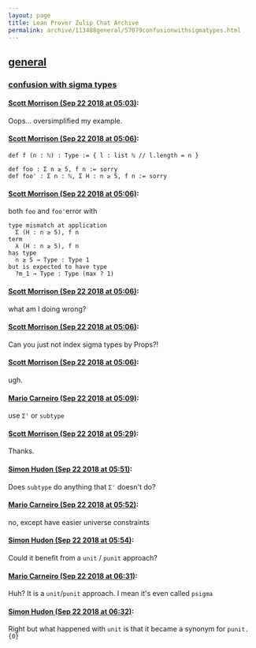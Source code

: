 ```yaml
---
layout: page
title: Lean Prover Zulip Chat Archive 
permalink: archive/113488general/57079confusionwithsigmatypes.html
---
```


## [general](index.html)
### [confusion with sigma types](57079confusionwithsigmatypes.html)

#### [Scott Morrison (Sep 22 2018 at 05:03)](https://leanprover.zulipchat.com/#narrow/stream/113488-general/topic/confusion%20with%20sigma%20types/near/134419058):
Oops... oversimplified my example.

#### [Scott Morrison (Sep 22 2018 at 05:06)](https://leanprover.zulipchat.com/#narrow/stream/113488-general/topic/confusion%20with%20sigma%20types/near/134419121):
```
def f (n : ℕ) : Type := { l : list ℕ // l.length = n }

def foo : Σ n ≥ 5, f n := sorry
def foo' : Σ n : ℕ, Σ H : n ≥ 5, f n := sorry
```

#### [Scott Morrison (Sep 22 2018 at 05:06)](https://leanprover.zulipchat.com/#narrow/stream/113488-general/topic/confusion%20with%20sigma%20types/near/134419163):
both `foo` and `foo'`error with 
```
type mismatch at application
  Σ (H : n ≥ 5), f n
term
  λ (H : n ≥ 5), f n
has type
  n ≥ 5 → Type : Type 1
but is expected to have type
  ?m_1 → Type : Type (max ? 1)
```

#### [Scott Morrison (Sep 22 2018 at 05:06)](https://leanprover.zulipchat.com/#narrow/stream/113488-general/topic/confusion%20with%20sigma%20types/near/134419164):
what am I doing wrong?

#### [Scott Morrison (Sep 22 2018 at 05:06)](https://leanprover.zulipchat.com/#narrow/stream/113488-general/topic/confusion%20with%20sigma%20types/near/134419170):
Can you just not index sigma types by Props?!

#### [Scott Morrison (Sep 22 2018 at 05:06)](https://leanprover.zulipchat.com/#narrow/stream/113488-general/topic/confusion%20with%20sigma%20types/near/134419171):
ugh.

#### [Mario Carneiro (Sep 22 2018 at 05:09)](https://leanprover.zulipchat.com/#narrow/stream/113488-general/topic/confusion%20with%20sigma%20types/near/134419236):
use `Σ'` or `subtype`

#### [Scott Morrison (Sep 22 2018 at 05:29)](https://leanprover.zulipchat.com/#narrow/stream/113488-general/topic/confusion%20with%20sigma%20types/near/134419775):
Thanks.

#### [Simon Hudon (Sep 22 2018 at 05:51)](https://leanprover.zulipchat.com/#narrow/stream/113488-general/topic/confusion%20with%20sigma%20types/near/134420363):
Does `subtype` do anything that `Σ'` doesn't do?

#### [Mario Carneiro (Sep 22 2018 at 05:52)](https://leanprover.zulipchat.com/#narrow/stream/113488-general/topic/confusion%20with%20sigma%20types/near/134420404):
no, except have easier universe constraints

#### [Simon Hudon (Sep 22 2018 at 05:54)](https://leanprover.zulipchat.com/#narrow/stream/113488-general/topic/confusion%20with%20sigma%20types/near/134420439):
Could it benefit from a `unit` / `punit` approach?

#### [Mario Carneiro (Sep 22 2018 at 06:31)](https://leanprover.zulipchat.com/#narrow/stream/113488-general/topic/confusion%20with%20sigma%20types/near/134421471):
Huh? It is a `unit`/`punit` approach. I mean it's even called `psigma`

#### [Simon Hudon (Sep 22 2018 at 06:32)](https://leanprover.zulipchat.com/#narrow/stream/113488-general/topic/confusion%20with%20sigma%20types/near/134421513):
Right but what happened with `unit` is that it became a synonym for `punit.{0}`

